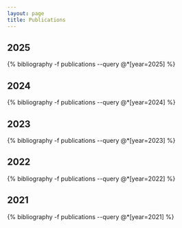 ```yaml
---
layout: page
title: Publications
---
```


## 2025 

{% bibliography -f publications  --query @*[year=2025] %}

## 2024 

{% bibliography -f publications  --query @*[year=2024] %}

## 2023 

{% bibliography -f publications  --query @*[year=2023] %}

## 2022

{% bibliography -f publications  --query @*[year=2022] %}

## 2021

{% bibliography -f publications  --query @*[year=2021] %}

